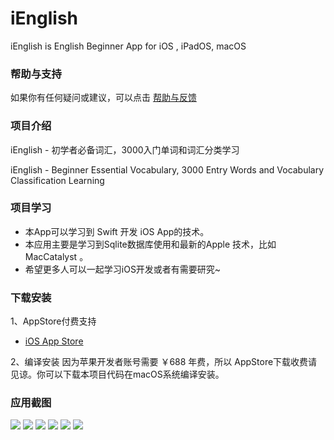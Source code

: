 # iEnglish
iEnglish is English Beginner App for iOS , iPadOS, macOS


### 帮助与支持
如果你有任何疑问或建议，可以点击 [帮助与反馈](https://github.com/iHTCboy/iEnglish/issues)

### 项目介绍
iEnglish - 初学者必备词汇，3000入门单词和词汇分类学习

iEnglish - Beginner Essential Vocabulary, 3000 Entry Words and Vocabulary Classification Learning

### 项目学习
- 本App可以学习到 Swift 开发 iOS App的技术。
- 本应用主要是学习到Sqlite数据库使用和最新的Apple 技术，比如 MacCatalyst 。
- 希望更多人可以一起学习iOS开发或者有需要研究~


### 下载安装
1、AppStore付费支持
- [iOS App Store](https://itunes.apple.com/cn/app/ienglish-初学者必备词汇/id1236558125?l=zh&ls=1&mt=8)


2、编译安装
因为苹果开发者账号需要 ￥688 年费，所以 AppStore下载收费请见谅。你可以下载本项目代码在macOS系统编译安装。


### 应用截图
![](screenshot/01.png)
![](screenshot/02.png)
![](screenshot/03.png)
![](screenshot/04.png)
![](screenshot/05.png)
![](screenshot/06.png)
